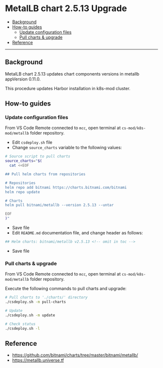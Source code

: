 # MetalLB chart 2.5.13 Upgrade <!-- omit in toc -->

- [Background](#background)
- [How-to guides](#how-to-guides)
  - [Update configuration files](#update-configuration-files)
  - [Pull charts & upgrade](#pull-charts--upgrade)
- [Reference](#reference)

---

## Background

MetalLB chart 2.5.13 updates chart components versions in metallb appVersion 0.11.0.

This procedure updates Harbor installation in k8s-mod cluster.

## How-to guides

### Update configuration files

From VS Code Remote connected to `mcc`, open  terminal at `cs-mod/k8s-mod/metallb` folder repository.

- Edit `csdeploy.sh` file
- Change `source_charts` variable to the following values:

```bash
# Source script to pull charts
source_charts="$(
  cat <<EOF

## Pull helm charts from repositories

# Repositories
helm repo add bitnami https://charts.bitnami.com/bitnami
helm repo update

# Charts
helm pull bitnami/metallb --version 2.5.13 --untar

EOF
)"
```

- Save file
- Edit `README.md` documentation file, and change header as follows:

``` bash
## Helm charts: bitnami/metallb v2.5.13 <!-- omit in toc -->
```

- Save file

### Pull charts & upgrade

From VS Code Remote connected to `mcc`, open  terminal at `cs-mod/k8s-mod/metallb` folder repository.

Execute the following commands to pull charts and upgrade:

```bash
# Pull charts to './charts/' directory
./csdeploy.sh -m pull-charts

# Update
./csdeploy.sh -m update

# Check status
./csdeploy.sh -l
```

## Reference

- <https://github.com/bitnami/charts/tree/master/bitnami/metallb/>
- <https://metallb.universe.tf>
